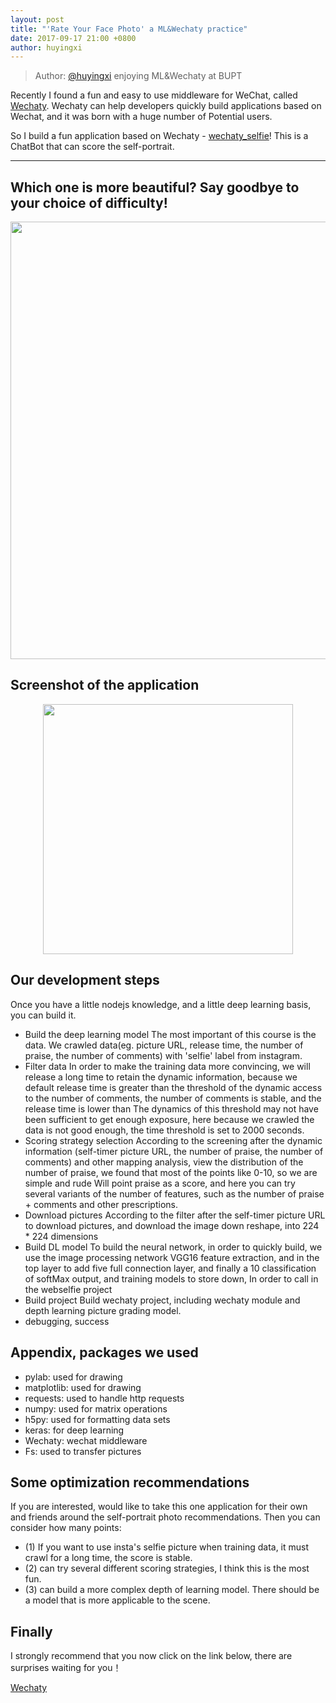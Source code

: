 ```yaml
---
layout: post
title: "'Rate Your Face Photo' a ML&Wechaty practice"
date: 2017-09-17 21:00 +0800
author: huyingxi
---
```


> Author: [@huyingxi](https://github.com/huyingxi/wechaty_selfie) enjoying ML&Wechaty at BUPT

Recently I found a fun and easy to use middleware for WeChat, called [Wechaty](https://github.com/Chatie/wechaty).
Wechaty can help developers quickly build applications based on Wechat, and it was born with a huge number of Potential users. 

So I build a fun application based on Wechaty - [wechaty_selfie](https://github.com/huyingxi/wechaty_selfie)!
This is a ChatBot that can score the self-portrait.

------
Which one is more beautiful?
Say goodbye to your choice of difficulty!
------

<div align=center>
<img src=https://github.com/huyingxi/wechaty_selfie/blob/master/li.jpg width='700px' />
</div>


<!--more-->

## Screenshot of the application
<div align=center>
<img src=https://github.com/huyingxi/wechaty_selfie/blob/master/result.jpg width="400px" />
</div>

## Our development steps
Once you have a little nodejs knowledge, and a little deep learning basis, you can build it.

* Build the deep learning model
The most important of this course is the data. We crawled data(eg. picture URL, release time, the number of praise, the number of comments)  with 'selfie' label from instagram. 
* Filter data
In order to make the training data more convincing, we will release a long time to retain the dynamic information, because we default release time is greater than the threshold of the dynamic access to the number of comments, the number of comments is stable, and the release time is lower than The dynamics of this threshold may not have been sufficient to get enough exposure, here because we crawled the data is not good enough, the time threshold is set to 2000 seconds.
* Scoring strategy selection
According to the screening after the dynamic information (self-timer picture URL, the number of praise, the number of comments) and other mapping analysis, view the distribution of the number of praise, we found that most of the points like 0-10, so we are simple and rude Will point praise as a score, and here you can try several variants of the number of features, such as the number of praise + comments and other prescriptions.
* Download  pictures
According to the filter after the self-timer picture URL to download pictures, and download the image down reshape, into 224 * 224 dimensions
* Build DL model
To build the neural network, in order to quickly build, we use the image processing network VGG16 feature extraction, and in the top layer to add five full connection layer, and finally a 10 classification of softMax output, and training models to store down, In order to call in the webselfie project
* Build project
Build wechaty project, including wechaty module and depth learning picture grading model.
* debugging, success



## Appendix, packages we used

* pylab: used for drawing
* matplotlib: used for drawing
* requests: used to handle http requests
* numpy: used for matrix operations
* h5py: used for formatting data sets
* keras: for deep learning
* Wechaty: wechat middleware
* Fs: used to transfer pictures


## Some optimization recommendations
If you are interested, would like to take this one application for their own and friends around the self-portrait photo recommendations. Then you can consider how many points:
* (1) If you want to use insta's selfie picture when training data, it must crawl for a long time, the score is stable.
* (2) can try several different scoring strategies, I think this is the most fun.
* (3) can build a more complex depth of learning model. There should be a model that is more applicable to the scene.



## Finally
I strongly recommend that you now click on the link below, there are surprises waiting for you！

[Wechaty](https://github.com/Chatie/wechaty)
